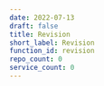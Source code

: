 ```yaml
---
date: 2022-07-13
draft: false
title: Revision
short_label: Revision
function_id: revision
repo_count: 0
service_count: 0
---
```



